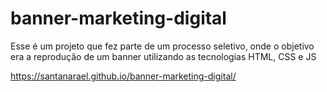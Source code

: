 # banner-marketing-digital
Esse é um projeto que fez parte de um processo seletivo, onde o objetivo era a reprodução de um banner utilizando as tecnologias HTML, CSS e JS

https://santanarael.github.io/banner-marketing-digital/
